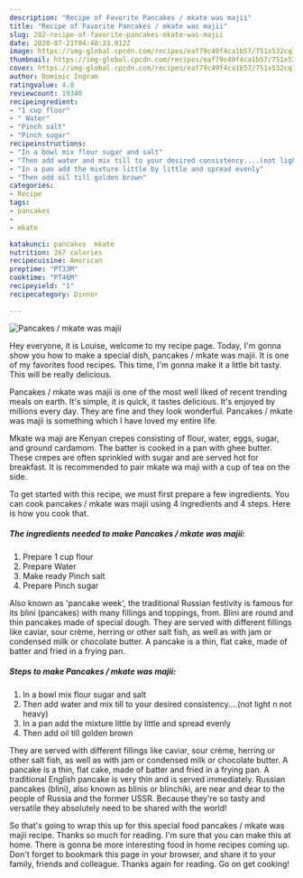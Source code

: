 ```yaml
---
description: "Recipe of Favorite Pancakes / mkate was majii"
title: "Recipe of Favorite Pancakes / mkate was majii"
slug: 282-recipe-of-favorite-pancakes-mkate-was-majii
date: 2020-07-21T04:48:33.012Z
image: https://img-global.cpcdn.com/recipes/eaf79c49f4ca1b57/751x532cq70/pancakes-mkate-was-majii-recipe-main-photo.jpg
thumbnail: https://img-global.cpcdn.com/recipes/eaf79c49f4ca1b57/751x532cq70/pancakes-mkate-was-majii-recipe-main-photo.jpg
cover: https://img-global.cpcdn.com/recipes/eaf79c49f4ca1b57/751x532cq70/pancakes-mkate-was-majii-recipe-main-photo.jpg
author: Dominic Ingram
ratingvalue: 4.8
reviewcount: 19340
recipeingredient:
- "1 cup flour"
- " Water"
- "Pinch salt"
- "Pinch sugar"
recipeinstructions:
- "In a bowl mix flour sugar and salt"
- "Then add water and mix till to your desired consistency....(not light n not heavy)"
- "In a pan add the mixture little by little and spread evenly"
- "Then add oil till golden brown"
categories:
- Recipe
tags:
- pancakes
- 
- mkate

katakunci: pancakes  mkate 
nutrition: 267 calories
recipecuisine: American
preptime: "PT33M"
cooktime: "PT46M"
recipeyield: "1"
recipecategory: Dinner

---
```



![Pancakes / mkate was majii](https://img-global.cpcdn.com/recipes/eaf79c49f4ca1b57/751x532cq70/pancakes-mkate-was-majii-recipe-main-photo.jpg)

Hey everyone, it is Louise, welcome to my recipe page. Today, I'm gonna show you how to make a special dish, pancakes / mkate was majii. It is one of my favorites food recipes. This time, I'm gonna make it a little bit tasty. This will be really delicious.

Pancakes / mkate was majii is one of the most well liked of recent trending meals on earth. It's simple, it is quick, it tastes delicious. It's enjoyed by millions every day. They are fine and they look wonderful. Pancakes / mkate was majii is something which I have loved my entire life.

Mkate wa maji are Kenyan crepes consisting of flour, water, eggs, sugar, and ground cardamom. The batter is cooked in a pan with ghee butter. These crepes are often sprinkled with sugar and are served hot for breakfast. It is recommended to pair mkate wa maji with a cup of tea on the side.


To get started with this recipe, we must first prepare a few ingredients. You can cook pancakes / mkate was majii using 4 ingredients and 4 steps. Here is how you cook that.

<!--inarticleads1-->

##### The ingredients needed to make Pancakes / mkate was majii:

1. Prepare 1 cup flour
1. Prepare  Water
1. Make ready Pinch salt
1. Prepare Pinch sugar


Also known as &#39;pancake week&#39;, the traditional Russian festivity is famous for its blini (pancakes) with many fillings and toppings, from. Blini are round and thin pancakes made of special dough. They are served with different fillings like caviar, sour crème, herring or other salt fish, as well as with jam or condensed milk or chocolate butter. A pancake is a thin, flat cake, made of batter and fried in a frying pan. 

<!--inarticleads2-->

##### Steps to make Pancakes / mkate was majii:

1. In a bowl mix flour sugar and salt
1. Then add water and mix till to your desired consistency....(not light n not heavy)
1. In a pan add the mixture little by little and spread evenly
1. Then add oil till golden brown


They are served with different fillings like caviar, sour crème, herring or other salt fish, as well as with jam or condensed milk or chocolate butter. A pancake is a thin, flat cake, made of batter and fried in a frying pan. A traditional English pancake is very thin and is served immediately. Russian pancakes (blini), also known as blinis or blinchiki, are near and dear to the people of Russia and the former USSR. Because they&#39;re so tasty and versatile they absolutely need to be shared with the world! 

So that's going to wrap this up for this special food pancakes / mkate was majii recipe. Thanks so much for reading. I'm sure that you can make this at home. There is gonna be more interesting food in home recipes coming up. Don't forget to bookmark this page in your browser, and share it to your family, friends and colleague. Thanks again for reading. Go on get cooking!
